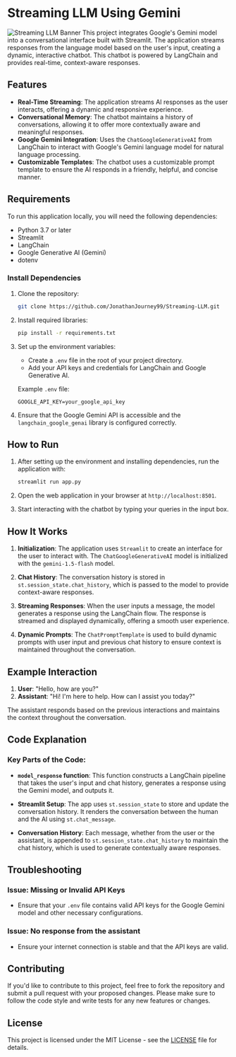 # Streaming LLM Using Gemini
![Streaming LLM Banner](https://storage.googleapis.com/gweb-uniblog-publish-prod/images/Gemini_SS.width-1300.jpg)
This project integrates Google's Gemini model into a conversational interface built with Streamlit. The application streams responses from the language model based on the user's input, creating a dynamic, interactive chatbot. This chatbot is powered by LangChain and provides real-time, context-aware responses.

## Features

- **Real-Time Streaming**: The application streams AI responses as the user interacts, offering a dynamic and responsive experience.
- **Conversational Memory**: The chatbot maintains a history of conversations, allowing it to offer more contextually aware and meaningful responses.
- **Google Gemini Integration**: Uses the `ChatGoogleGenerativeAI` from LangChain to interact with Google's Gemini language model for natural language processing.
- **Customizable Templates**: The chatbot uses a customizable prompt template to ensure the AI responds in a friendly, helpful, and concise manner.

## Requirements

To run this application locally, you will need the following dependencies:

- Python 3.7 or later
- Streamlit
- LangChain
- Google Generative AI (Gemini)
- dotenv

### Install Dependencies

1. Clone the repository:

    ```bash
    git clone https://github.com/JonathanJourney99/Streaming-LLM.git
    ```

2. Install required libraries:

    ```bash
    pip install -r requirements.txt
    ```

3. Set up the environment variables:

    - Create a `.env` file in the root of your project directory.
    - Add your API keys and credentials for LangChain and Google Generative AI.
    
    Example `.env` file:
    
    ```
    GOOGLE_API_KEY=your_google_api_key
    ```

4. Ensure that the Google Gemini API is accessible and the `langchain_google_genai` library is configured correctly.

## How to Run

1. After setting up the environment and installing dependencies, run the application with:

    ```bash
    streamlit run app.py
    ```

2. Open the web application in your browser at `http://localhost:8501`.

3. Start interacting with the chatbot by typing your queries in the input box.

## How It Works

1. **Initialization**: The application uses `Streamlit` to create an interface for the user to interact with. The `ChatGoogleGenerativeAI` model is initialized with the `gemini-1.5-flash` model.
   
2. **Chat History**: The conversation history is stored in `st.session_state.chat_history`, which is passed to the model to provide context-aware responses.
   
3. **Streaming Responses**: When the user inputs a message, the model generates a response using the LangChain flow. The response is streamed and displayed dynamically, offering a smooth user experience.
   
4. **Dynamic Prompts**: The `ChatPromptTemplate` is used to build dynamic prompts with user input and previous chat history to ensure context is maintained throughout the conversation.

## Example Interaction

1. **User**: "Hello, how are you?"
2. **Assistant**: "Hi! I'm here to help. How can I assist you today?"

The assistant responds based on the previous interactions and maintains the context throughout the conversation.

## Code Explanation

### Key Parts of the Code:

- **`model_response` function**: This function constructs a LangChain pipeline that takes the user's input and chat history, generates a response using the Gemini model, and outputs it.
  
- **Streamlit Setup**: The app uses `st.session_state` to store and update the conversation history. It renders the conversation between the human and the AI using `st.chat_message`.

- **Conversation History**: Each message, whether from the user or the assistant, is appended to `st.session_state.chat_history` to maintain the chat history, which is used to generate contextually aware responses.

## Troubleshooting

### Issue: **Missing or Invalid API Keys**
- Ensure that your `.env` file contains valid API keys for the Google Gemini model and other necessary configurations.
  
### Issue: **No response from the assistant**
- Ensure your internet connection is stable and that the API keys are valid.

## Contributing

If you'd like to contribute to this project, feel free to fork the repository and submit a pull request with your proposed changes. Please make sure to follow the code style and write tests for any new features or changes.

## License

This project is licensed under the MIT License - see the [LICENSE](LICENSE) file for details.
